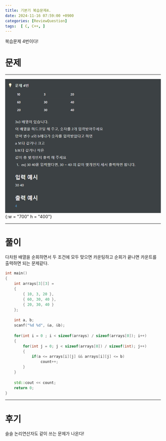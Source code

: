 ```yaml
---
title: 기본기 복습문제4.
date: 2024-11-16 07:59:00 +0900
categories: [ReviewQuestion]  
tags:  [ C, C++, ]
---
```

복습문제 4번이다!

# 문제   
---------------------------------------
![DeskTop View](/assets/img/ReviewQuestion4.png){:w = "700" h = "400"}

---------------------------------------

# 풀이

다차원 배열을 순회하면서 두 조건에 모두 맞으면 카운팅하고
순회가 끝나면 카운트를 출력하면 되는 문제같다.

```c++
int main()
{
    int arrays[3][3] = 
    {
        { 10, 3, 20 },
        { 60, 30, 40 },
        { 20, 30, 40 }
    };

    int a, b;
    scanf("%d %d", &a, &b);

    for(int i = 0 ; i < sizeof(arrays) / sizeof(arrays[0]); i++)
    {
        for(int j = 0; j < sizeof(arrays[0]) / sizeof(int); j++)
        {
            if(a <= arrays[i][j] && arrays[i][j] <= b)
                count++;
        }
    }

    std::cout << count;
    return 0;
}
```
---------------------------------------

# 후기

슬슬 논리연산자도 같이 쓰는 문제가 나온다!

